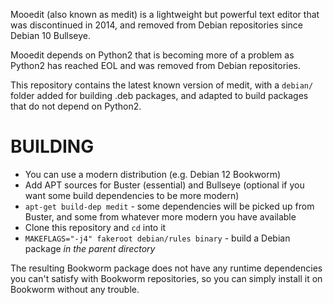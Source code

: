 Mooedit (also known as medit) is a lightweight but powerful text editor that was discontinued in 2014, and removed from Debian repositories since Debian 10 Bullseye.

Mooedit depends on Python2 that is becoming more of a problem as Python2 has reached EOL and was removed from Debian repositories.

This repository contains the latest known version of medit, with a `debian/` folder added for building .deb packages, and adapted to build packages that do not depend on Python2.


BUILDING
========
- You can use a modern distribution (e.g. Debian 12 Bookworm)
- Add APT sources for Buster (essential) and Bullseye (optional if you want some build dependencies to be more modern)
- `apt-get build-dep medit` - some dependencies will be picked up from Buster, and some from whatever more modern you have available
- Clone this repository and `cd` into it
- `MAKEFLAGS="-j4" fakeroot debian/rules binary` - build a Debian package *in the parent directory*

The resulting Bookworm package does not have any runtime dependencies you can't satisfy with Bookworm repositories, so you can simply install it on Bookworm without any trouble.
